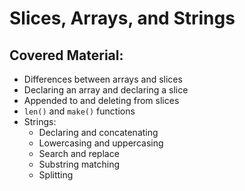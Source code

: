 # Slices, Arrays, and Strings

## Covered Material:

* Differences between arrays and slices
* Declaring an array and declaring a slice
* Appended to and deleting from slices
* `len()` and `make()` functions
* Strings:
    * Declaring and concatenating
    * Lowercasing and uppercasing
    * Search and replace
    * Substring matching
    * Splitting
